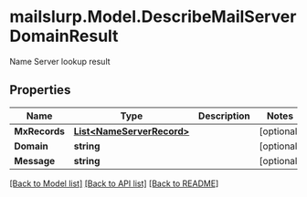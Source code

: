 # mailslurp.Model.DescribeMailServerDomainResult
Name Server lookup result
## Properties

Name | Type | Description | Notes
------------ | ------------- | ------------- | -------------
**MxRecords** | [**List&lt;NameServerRecord&gt;**](NameServerRecord) |  | [optional] 
**Domain** | **string** |  | [optional] 
**Message** | **string** |  | [optional] 

[[Back to Model list]](../README#documentation-for-models) [[Back to API list]](../README#documentation-for-api-endpoints) [[Back to README]](../README)

